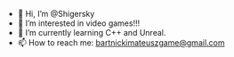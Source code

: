 - 👋 Hi, I’m @Shigersky
- 👀 I’m interested in video games!!!
- 🌱 I’m currently learning C++ and Unreal.
- 📫 How to reach me: bartnickimateuszgame@gmail.com

<!---
Shigersky/Shigersky is a ✨ special ✨ repository because its `README.md` (this file) appears on your GitHub profile.
You can click the Preview link to take a look at your changes.
--->
